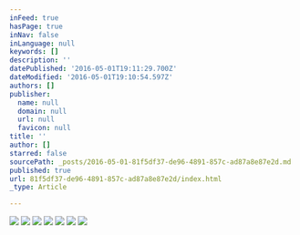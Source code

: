 ```yaml
---
inFeed: true
hasPage: true
inNav: false
inLanguage: null
keywords: []
description: ''
datePublished: '2016-05-01T19:11:29.700Z'
dateModified: '2016-05-01T19:10:54.597Z'
authors: []
publisher:
  name: null
  domain: null
  url: null
  favicon: null
title: ''
author: []
starred: false
sourcePath: _posts/2016-05-01-81f5df37-de96-4891-857c-ad87a8e87e2d.md
published: true
url: 81f5df37-de96-4891-857c-ad87a8e87e2d/index.html
_type: Article

---
```

![](https://the-grid-user-content.s3-us-west-2.amazonaws.com/5edcb96e-7ac2-4c4e-9988-d8c773aff780.jpg)
![](https://the-grid-user-content.s3-us-west-2.amazonaws.com/3d9b1a9f-2ff5-4e28-bc02-697642067a20.jpg)
![](https://the-grid-user-content.s3-us-west-2.amazonaws.com/6abc6b05-667c-48d5-98f5-5b9b0f09c9e7.jpg)
![](https://the-grid-user-content.s3-us-west-2.amazonaws.com/39f9f548-3a6f-46ee-8a61-ca7ec1e680a8.jpg)
![](https://the-grid-user-content.s3-us-west-2.amazonaws.com/732794cb-1851-42a8-8994-85eb7a56223a.jpg)
![](https://the-grid-user-content.s3-us-west-2.amazonaws.com/238cc596-822f-4951-8c54-1d07b36d7e8b.jpg)
![](https://the-grid-user-content.s3-us-west-2.amazonaws.com/82c3835c-9356-4c21-8d49-3522ffcb0194.jpg)